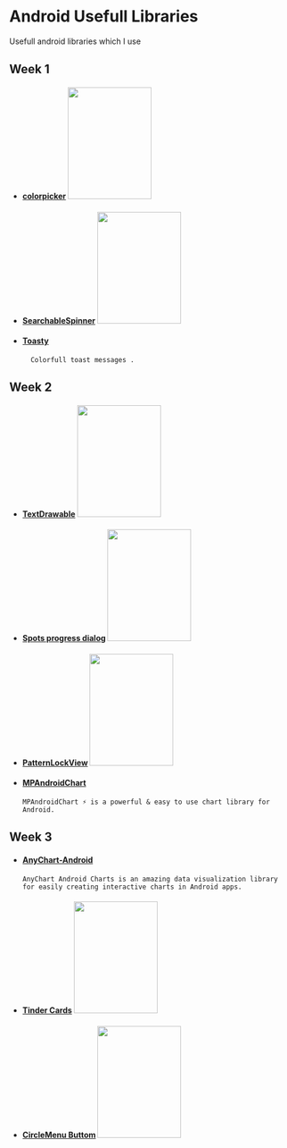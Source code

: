 # Android Usefull Libraries
Usefull android libraries which I use


## Week 1

*  #### [colorpicker](https://github.com/QuadFlask/colorpicker)  <img src="https://github.com/QuadFlask/colorpicker/blob/master/screenshot/screenshot3.png"  width="150" height="200" />

*  #### [SearchableSpinner](https://github.com/miteshpithadiya/SearchableSpinner)     <img src="https://github.com/miteshpithadiya/SearchableSpinner/blob/master/searchablespinnerlibrary/src/main/res/nobleltevzwLMY47XMeditab02192016201518.gif" width="150" height="200"  />

*  #### [Toasty](https://github.com/GrenderG/Toasty)     
         Colorfull toast messages .

## Week 2

*  #### [TextDrawable](https://github.com/amulyakhare/TextDrawable)  <img src="https://github.com/amulyakhare/TextDrawable/blob/master/screens/screen1-material.png" width="150" height="200"  />

*  #### [Spots progress dialog](https://github.com/d-max/spots-dialog)  <img src="https://camo.githubusercontent.com/d8108413298d70047f52cff9ac05603a5fd51988/687474703a2f2f332e62702e626c6f6773706f742e636f6d2f2d6c3155765657694d5341672f564c61355a6657346444492f41414141414141414e54632f7273576f755f71623042632f733332302f593648615453772e676966" width="150" height="200"  />
       
*  #### [PatternLockView](https://github.com/aritraroy/PatternLockView)   <img src="https://github.com/aritraroy/PatternLockView/blob/master/screenshots/pattern_lock_view_2_small.gif?raw=true" width="150" height="200"  />
       

*  #### [MPAndroidChart](https://github.com/PhilJay/MPAndroidChart)   
       MPAndroidChart ⚡️ is a powerful & easy to use chart library for Android.

## Week 3

*  #### [AnyChart-Android](https://github.com/AnyChart/AnyChart-Android)   
       AnyChart Android Charts is an amazing data visualization library 
       for easily creating interactive charts in Android apps.

*  #### [Tinder Cards](https://github.com/yuyakaido/CardStackView)               <img src="https://github.com/yuyakaido/CardStackView/blob/master/images/overview-github.gif"  width="150" height="200" />
       
*  #### [CircleMenu Buttom](https://github.com/ImangazalievM/CircleMenu)         <img src="https://github.com/ImangazalievM/CircleMenu/blob/master/art/preview.gif"  width="150" height="200" />










 
